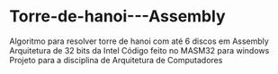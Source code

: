 # Torre-de-hanoi---Assembly
Algoritmo para resolver torre de hanoi com até 6 discos em Assembly
Arquitetura de 32 bits da Intel
Código feito no MASM32 para windows
Projeto para a disciplina de Arquitetura de Computadores
